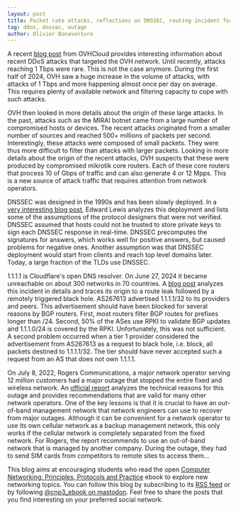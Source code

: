 ```yaml
---
layout: post
title: Packet rate attacks, reflections on DNSSEC, routing incident for 1.1.1.1, lessons learned from Roger's outage in 2022
tag: ddos, dnssec, outage
author: Olivier Bonaventure
---
```



A recent [blog post](https://blog.ovhcloud.com/the-rise-of-packet-rate-attacks-when-core-routers-turn-evil/) from OVHCloud provides interesting information about recent DDoS attacks that targeted the OVH network. Until recently, attacks reaching 1 Tbps were rare. This is not the case anymore. During the first half of 2024, OVH saw a huge increase in the volume of attacks, with attacks of 1 Tbps and more happening almost once per day on average. This requires plenty of available network and filtering capacity to cope with such attacks. 

OVH then looked in more details about the origin of these large attacks. In the past, attacks such as the MIRAI botnet came from a large number of compromised hosts or devices. The recent attacks originated from a smaller number of sources and reached 500+ millions of packets per second. Interestingly, these attacks were composed of small packets. They were thus more difficult to filter than attacks with larger packets. Looking in more details about the origin of the recent attacks, OVH suspects that these were produced by compromised mikrotik core routers. Each of these core routers that process 10 of Gbps of traffic and can also generate 4 or 12 Mpps. This is a new source of attack traffic that requires attention from network operators. 

DNSSEC was designed in the 1990s and has been slowly deployed. In a [very interesting blog post](https://blog.apnic.net/2024/07/05/where-did-dnssec-go-wrong/), Edward Lewis analyzes this deployment and lists some of the assumptions of the protocol designers that were not verified. DNSSEC assumed that hosts could not be trusted to store private keys to sign each DNSSEC response in real-time. DNSSEC precomputes the signatures for answers, which works well for positive answers, but caused problems for negative ones. Another assumption was that DNSSEC deployment would start from clients and reach top level domains later. Today, a large fraction of the TLDs use DNSSEC.

1.1.1.1 is Cloudflare's open DNS resolver. On June 27, 2024 it became unreachable on about 300 networks in 70 countries. A [blog post](https://blog.cloudflare.com/cloudflare-1111-incident-on-june-27-2024) analyzes this incident in details and traces its origin to a route leak followed by a remotely triggered black hole. AS267613 advertised 1.1.1.1/32 to its providers and peers. This advertisement should have been blocked for several reasons by BGP routers. First, most routers filter BGP routes for prefixes longer than /24. Second, 50% of the ASes use RPKI to validate BGP updates and 1.1.1.0/24 is covered by the RPKI. Unfortunately, this was not sufficient. A second problem occurred when a tier 1 provider considered the advertisement from AS267613 as a request to black hole, i.e. block, all packets destined to 1.1.1.1/32. The tier should have never accepted such a request from an AS that does not own 1.1.1.1.   

On July 8, 2022, Rogers Communications, a major network operator serving 12 million customers had a major outage that stopped the entire fixed and wireless network. An [official report](https://crtc.gc.ca/eng/publications/reports/xona2024.htm) analyzes the technical reasons for this outage and provides recommendations that are valid for many other network operators. One of the key lessons is that it is crucial to have an out-of-band management network that network engineers can use to recover from major outages. Although it can be convenient for a network operator to use its own cellular network as a backup management network, this only works if the cellular network is completely separated from the fixed network. For Rogers, the report recommends to use an out-of-band network that is managed by another company. During the outage, they had to send SIM cards from competitors to remote sites to access them...




This blog aims at encouraging students who read the open [Computer Networking: Principles, Protocols and Practice](https://www.computer-networking.info) ebook to explore new networking topics. You can follow this blog by subscribing to its [RSS feed](http://blog.computer-networking.info/feed.xml) or by following [@cnp3_ebook on mastodon](https://mastodon.acm.org/@cnp3_ebook). Feel free to share the posts that you find interesting on your preferred social network.